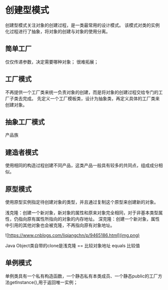 # 创建型模式 
创建型模式关注对象的创建过程，是一类最常用的设计模式。
该模式对类的实例化过程进行了抽象，将对象的创建与对象的使用分离。

## 简单工厂
仅仅传递参数，决定需要哪种对象；
很难拓展；

## 工厂模式
不再提供一个工厂类来统一负责对象的创建，而是将对象的创建过程交给专门的工厂子类去完成。
先定义一个工厂模板类，设计为抽象类，再定义具体的工厂类来创建对象。

## 抽象工厂模式
产品族

## 建造者模式
使用相同的构造过程创建不同产品，这类产品一般具有较多的共同点，组成成分相似。

## 原型模式
使用原型实例指定待创建对象的类型，并且通过复制这个原型来创建新的对象。

浅克隆：创建一个新对象，新对象的属性和原来对象完全相同，对于非基本类型属性，仍指向原有属性所指向的对象的内存地址。
深克隆：创建一个新对象，属性中引用的其他对象也会被克隆，不再指向原有对象地址。

![https://www.cnblogs.com/liqiangchn/p/9465186.html](img.png)

Java Object类自带的clone是浅克隆
== 比较对象地址
equals 比较值

## 单例模式
单例类具有一个私有构造函数，一个静态私有本类成员、一个静态public的工厂方法getInstance(),用于返回唯一实例；



